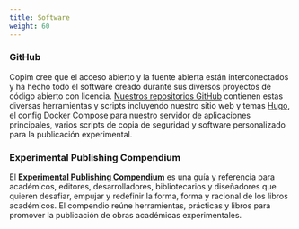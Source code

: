```yaml
---
title: Software
weight: 60
---
```


### GitHub

Copim cree que el acceso abierto y la fuente abierta están interconectados y ha hecho todo el software creado durante sus diversos proyectos de código abierto con licencia. [Nuestros repositorios GitHub](https://github.com/COPIM) contienen estas diversas herramientas y scripts incluyendo nuestro sitio web y temas [Hugo](https://gohugo.io/), el config Docker Compose para nuestro servidor de aplicaciones principales, varios scripts de copia de seguridad y software personalizado para la publicación experimental.

### Experimental Publishing Compendium

El **[Experimental Publishing Compendium](https://compendium.copim.ac.uk/)** es una guía y referencia para académicos, editores, desarrolladores, bibliotecarios y diseñadores que quieren desafiar, empujar y redefinir la forma, forma y racional de los libros académicos. El compendio reúne herramientas, prácticas y libros para promover la publicación de obras académicas experimentales.